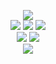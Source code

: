 <!-- - 👋 Hi, I’m @Draconis-25 Yusuf Yavuzyiğit
- 👀 I’m interested in Graphics Programming - Game Development
- 🌱 I’m currently learning C++, Godot Engine
- 📫 How to reach me yusufyavuzyigit25@gmail.com -->

<p align = center>
  <img src = "https://readme-typing-svg.herokuapp.com?color=%2336BCF7&lines=Hello+There!;General+Draconis-25!;*coughs*">
  <br>
  <img src = "https://img.shields.io/badge/-Linux-FCC624?logo=Linux&style=for-the-badge&logoColor=black">
  <img src = "https://img.shields.io/badge/-Git-F05032?logo=Git&style=for-the-badge&logoColor=white">
  <img src = "https://img.shields.io/badge/-Github-181717?logo=Github&style=for-the-badge&logoColor=white">
  <br>
  <img src = "https://github-readme-stats.vercel.app/api?username=Draconis-25&theme=solarized-dark&hide_border=true&bg_color=00000000">
  <img src = "https://github-readme-stats.vercel.app/api/top-langs/?username=Draconis-25&layout=compact&theme=solarized-dark&hide_border=true&bg_color=00000000">
  <br>
  <img src ="https://github-readme-streak-stats.herokuapp.com?user=Draconis-25&theme=solarized-dark&hide_border=true&background=FFFFFF00">
</p>

